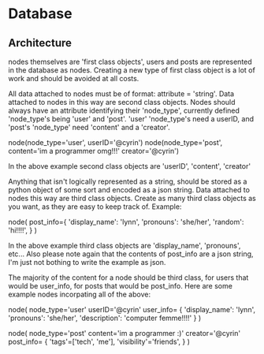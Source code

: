 # Database

## Architecture

nodes themselves are 'first class objects', users and posts are represented in
the database as nodes. Creating a new type of first class object is a lot of
work and should be avoided at all costs.

All data attached to nodes must be of format: attribute = 'string'. Data
attached to nodes in this way are second class objects. Nodes should always have
an attribute identifying their 'node_type', currently defined 'node_type's being
'user' and 'post'. 'user' 'node_type's need a userID, and 'post's 'node_type'
need 'content' and a 'creator'.

node(node_type='user', userID='@cyrin')
node(node_type='post', content='im a programmer omg!!!' creator='@cyrin')

In the above example second class objects are 'userID', 'content', 'creator'

Anything that isn't logically represented as a string, should be stored as a
python object of some sort and encoded as a json string. Data attached to nodes
this way are third class objects. Create as many third class objects as you
want, as they are easy to keep track of. Example:

node(
    post_info={
        'display_name': 'lynn',
        'pronouns': 'she/her',
        'random': 'hi!!!!',
    }
)

In the above example third class objects are 'display_name', 'pronouns', etc...
Also please note again that the contents of post_info are a json string, I'm
just not bothing to write the example as json.

The majority of the content for a node should be third class, for users that
would be user_info, for posts that would be post_info. Here are some example
nodes incorpating all of the above:

node(
    node_type='user'
    userID='@cyrin'
    user_info=
    {
        'display_name': 'lynn',
        'pronouns': 'she/her',
        'description': 'computer femme!!!!'
    }
)

node(
    node_type='post'
    content='im a programmer :)'
    creator='@cyrin'
    post_info=
    {
        'tags'=['tech', 'me'],
        'visibility'='friends',
    }
)

